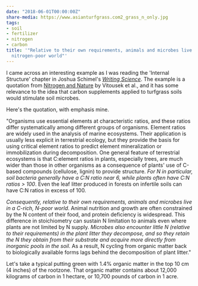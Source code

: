```yaml
---
date: "2018-06-01T00:00:00Z"
share-media: https://www.asianturfgrass.com2_grass_n_only.jpg
tags:
- soil
- fertilizer
- nitrogen
- carbon
title: '"Relative to their own requirements, animals and microbes live in a carbon-rich,
  nitrogen-poor world"'
---
```


I came across an interesting example as I was reading the 'Internal Structure' chapter in Joshua Schimel's [*Writing Science*](http://a.co/7b6ws0T). The example is a quotation from [Nitrogen and Nature](http://dx.doi.org/10.1579/0044-7447-31.2.97) by Vitousek et al., and it has some relevance to the idea that carbon supplements applied to turfgrass soils would stimulate soil microbes. 

Here's the quotation, with emphasis mine.

"Organisms use essential elements at characteristic ratios, and these ratios differ systematically among different groups of organisms. Element ratios are widely used in the analysis of marine ecosystems. Their application is usually less explicit in terrestrial ecology, but they provide the basis for using critical element ratios to predict element mineralization or immobilization during decomposition. One general feature of terrestrial ecosystems is that C:element ratios in plants, especially trees, are much wider than those in other organisms as a consequence of plants' use of C-based compounds (cellulose, lignin) to provide structure. *For N in particular, soil bacteria generally have a C:N ratio near 6, while plants often have C:N ratios > 100*. Even the leaf litter produced in forests on infertile soils can have C:N ratios in excess of 100.

*Consequently, relative to their own requirements, animals and microbes live in a C-rich, N-poor world*. Animal nutrition and growth are often constrained by the N content of their food, and protein deficiency is widespread. This difference in stoichiometry can sustain N limitation to animals even where plants are not limited by N supply. *Microbes also encounter little N (relative to their requirements) in the plant litter they decompose, and so they retain the N they obtain from their substrate and acquire more directly from inorganic pools in the soil*. As a result, N cycling from organic matter back to biologically available forms lags behind the decomposition of plant litter."

Let's take a typical putting green with 1.4% organic matter in the top 10 cm (4 inches) of the rootzone. That organic matter contains about 12,000 kilograms of carbon in 1 hectare, or 10,700 pounds of carbon in 1 acre. 
